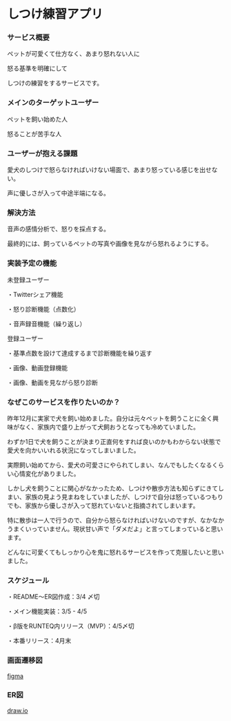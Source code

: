 # しつけ練習アプリ

### サービス概要

ペットが可愛くて仕方なく、あまり怒れない人に

怒る基準を明確にして

しつけの練習をするサービスです。


### メインのターゲットユーザー

ペットを飼い始めた人

怒ることが苦手な人


### ユーザーが抱える課題

愛犬のしつけで怒らなければいけない場面で、あまり怒っている感じを出せない。

声に優しさが入って中途半端になる。


### 解決方法

音声の感情分析で、怒りを採点する。

最終的には、飼っているペットの写真や画像を見ながら怒れるようにする。


### 実装予定の機能

未登録ユーザー

・Twitterシェア機能

・怒り診断機能（点数化）

・音声録音機能（繰り返し）


登録ユーザー

・基準点数を設けて達成するまで診断機能を繰り返す

・画像、動画登録機能

・画像、動画を見ながら怒り診断


### なぜこのサービスを作りたいのか？

昨年12月に実家で犬を飼い始めました。自分は元々ペットを飼うことに全く興味がなく、家族内で盛り上がって犬飼おうとなっても冷めていました。

わずか1日で犬を飼うことが決まり正直何をすれば良いのかもわからない状態で愛犬を向かいいれる状況になってしまいました。

実際飼い始めてから、愛犬の可愛さにやられてしまい、なんでもしたくなるくらい心情変化がありました。

しかし犬を飼うことに関心がなかったため、しつけや散歩方法も知らずにきてしまい、家族の見よう見まねをしていましたが、しつけで自分は怒っているつもりでも、家族から優しさが入って怒れていないと指摘されてしまいます。

特に散歩は一人で行うので、自分から怒らなければいけないのですが、なかなかうまくいっていません。現状甘い声で「ダメだよ」と言ってしまっていると思います。

どんなに可愛くてもしっかり心を鬼に怒れるサービスを作って克服したいと思いました。

### スケジュール

・README〜ER図作成：3/4 〆切

・メイン機能実装：3/5 - 4/5

・β版をRUNTEQ内リリース（MVP）：4/5〆切

・本番リリース：4月末

### 画面遷移図
[figma](https://www.figma.com/file/9aic2LBv8YBn8Gz384KjFv/%E3%83%9D%E3%83%BC%E3%83%88%E3%83%95%E3%82%A9%E3%83%AA%E3%82%AA%E3%81%AE%E7%94%BB%E9%9D%A2%E9%81%B7%E7%A7%BB?node-id=0%3A1)

### ER図
[draw.io](https://drive.google.com/file/d/13VPWb9-o6gk9jCiVW7fKIlqUr7ZH2SVO/view?usp=sharing)